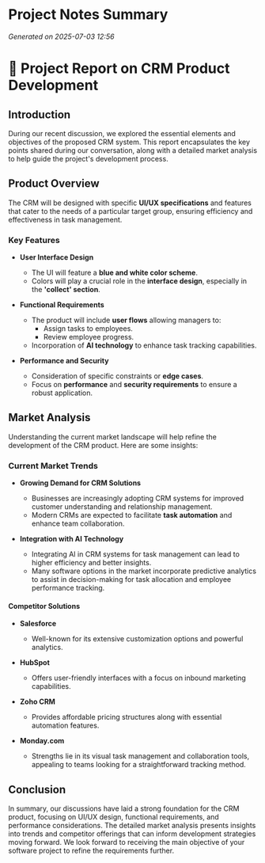 # Project Notes Summary

*Generated on 2025-07-03 12:56*

# 📝 Project Report on CRM Product Development 

## **Introduction**
During our recent discussion, we explored the essential elements and objectives of the proposed CRM system. This report encapsulates the key points shared during our conversation, along with a detailed market analysis to help guide the project's development process. 

## **Product Overview**
The CRM will be designed with specific **UI/UX specifications** and features that cater to the needs of a particular target group, ensuring efficiency and effectiveness in task management. 

### **Key Features**
- **User Interface Design**
  - The UI will feature a **blue and white color scheme**.
  - Colors will play a crucial role in the **interface design**, especially in the **'collect' section**.

- **Functional Requirements**
  - The product will include **user flows** allowing managers to:
    - Assign tasks to employees.
    - Review employee progress.
  - Incorporation of **AI technology** to enhance task tracking capabilities.

- **Performance and Security**
  - Consideration of specific constraints or **edge cases**.
  - Focus on **performance** and **security requirements** to ensure a robust application.

## **Market Analysis**
Understanding the current market landscape will help refine the development of the CRM product. Here are some insights:

### **Current Market Trends**
- **Growing Demand for CRM Solutions**
  - Businesses are increasingly adopting CRM systems for improved customer understanding and relationship management.
  - Modern CRMs are expected to facilitate **task automation** and enhance team collaboration. 

- **Integration with AI Technology**
  - Integrating AI in CRM systems for task management can lead to higher efficiency and better insights.
  - Many software options in the market incorporate predictive analytics to assist in decision-making for task allocation and employee performance tracking.

#### **Competitor Solutions**
- **Salesforce**
  - Well-known for its extensive customization options and powerful analytics.
  
- **HubSpot**
  - Offers user-friendly interfaces with a focus on inbound marketing capabilities.
  
- **Zoho CRM**
  - Provides affordable pricing structures along with essential automation features.

- **Monday.com**
  - Strengths lie in its visual task management and collaboration tools, appealing to teams looking for a straightforward tracking method.

## **Conclusion**
In summary, our discussions have laid a strong foundation for the CRM product, focusing on UI/UX design, functional requirements, and performance considerations. The detailed market analysis presents insights into trends and competitor offerings that can inform development strategies moving forward. We look forward to receiving the main objective of your software project to refine the requirements further.